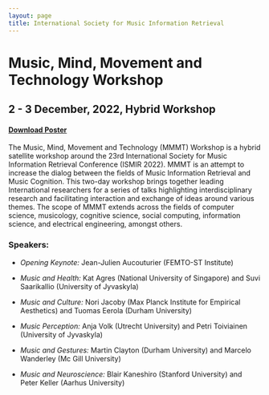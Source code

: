 ```yaml
---
layout: page
title: International Society for Music Information Retrieval
---
```

# Music, Mind, Movement and Technology Workshop
## 2 - 3 December, 2022, Hybrid Workshop

#### [**Download Poster**](../assets/MMMT_poster.jpg)
The Music, Mind, Movement and Technology (MMMT) Workshop is a hybrid satellite workshop around the 23rd International Society for Music Information Retrieval Conference (ISMIR 2022). MMMT is an attempt to increase the dialog between the fields of Music Information Retrieval and Music Cognition. This two-day workshop brings together leading International researchers for a series of talks highlighting interdisciplinary research and facilitating interaction and exchange of ideas around various themes. The scope of MMMT extends across the fields of computer science, musicology, cognitive science, social computing, information science, and electrical engineering, amongst others. 

### Speakers:
- _Opening Keynote:_ 
Jean-Julien Aucouturier (FEMTO-ST Institute) 

- _Music and Health:_ 
Kat Agres (National University of Singapore) and Suvi Saarikallio (University of Jyvaskyla)

- _Music and Culture:_ 
Nori Jacoby (Max Planck Institute for Empirical Aesthetics) and Tuomas Eerola (Durham University)

- _Music Perception:_ 
Anja Volk (Utrecht University) and Petri Toiviainen (University of Jyvaskyla)

- _Music and Gestures:_ 
Martin Clayton (Durham University) and Marcelo Wanderley (Mc Gill University)

- _Music and Neuroscience:_ 
Blair Kaneshiro (Stanford University) and Peter Keller (Aarhus University)



